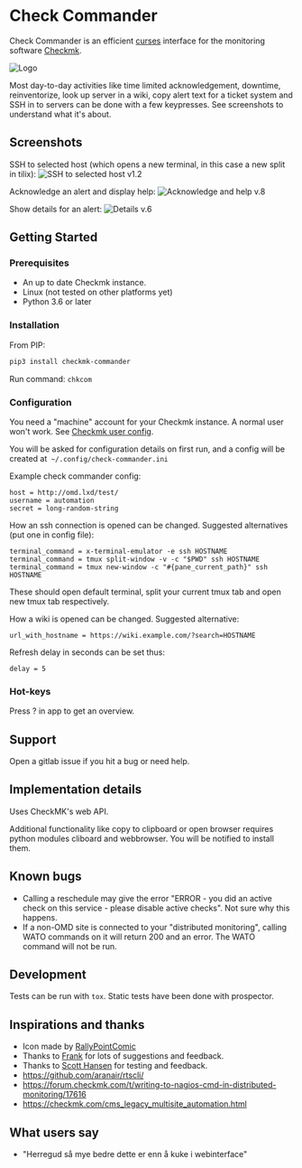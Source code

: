 # Check Commander

Check Commander is an efficient [curses](https://en.wikipedia.org/wiki/Ncurses) interface for the monitoring software [Checkmk](https://checkmk.com/).

![Logo](https://gitlab.com/larsfp/checkmk-commander/-/raw/master/media/logo_256.png)

Most day-to-day activities like time limited acknowledgement, downtime, reinventorize, look up server in a wiki, copy alert text for a ticket system and SSH in to servers can be done with a few keypresses. See screenshots to understand what it's about.

## Screenshots

SSH to selected host (which opens a new terminal, in this case a new split in tilix):
![SSH to selected host v1.2](https://gitlab.com/larsfp/checkmk-commander/-/raw/master/media/open_host_in_terminalv1.2.gif)

Acknowledge an alert and display help:
![Acknowledge and help v.8](https://gitlab.com/larsfp/checkmk-commander/-/raw/master/media/ack0.8.gif)

Show details for an alert:
![Details v.6](https://gitlab.com/larsfp/checkmk-commander/-/raw/master/media/Screenshotv.6.png)

## Getting Started

### Prerequisites

* An up to date Checkmk instance.
* Linux (not tested on other platforms yet)
* Python 3.6 or later

### Installation

From PIP:

```bash
pip3 install checkmk-commander
```

Run command: ```chkcom```

### Configuration

You need a "machine" account for your Checkmk instance. A normal user won't work. See [Checkmk user config](https://checkmk.com/cms_wato_user.html#user_config).

You will be asked for configuration details on first run, and a config will be created at``` ~/.config/check-commander.ini```

Example check commander config:

    host = http://omd.lxd/test/
    username = automation
    secret = long-random-string

How an ssh connection is opened can be changed. Suggested alternatives (put one in config file):

    terminal_command = x-terminal-emulator -e ssh HOSTNAME
    terminal_command = tmux split-window -v -c "$PWD" ssh HOSTNAME
    terminal_command = tmux new-window -c "#{pane_current_path}" ssh HOSTNAME

These should open default terminal, split your current tmux tab and open new tmux tab respectively.

How a wiki is opened can be changed. Suggested alternative:

    url_with_hostname = https://wiki.example.com/?search=HOSTNAME

Refresh delay in seconds can be set thus:

    delay = 5

### Hot-keys

Press ? in app to get an overview.

## Support

Open a gitlab issue if you hit a bug or need help.

## Implementation details

Uses CheckMK's web API.

Additional functionality like copy to clipboard or open browser requires python modules cliboard and webbrowser. You will be notified to install them.

## Known bugs

* Calling a reschedule may give the error "ERROR - you did an active check on this service - please disable active checks". Not sure why this happens.
* If a non-OMD site is connected to your "distributed monitoring", calling WATO commands on it will return 200 and an error. The WATO command will not be run.

## Development

Tests can be run with ```tox```. Static tests have been done with prospector.

## Inspirations and thanks

* Icon made by [RallyPointComic](https://anus.no/)
* Thanks to [Frank](http://www.frank2.net/) for lots of suggestions and feedback.
* Thanks to [Scott Hansen](https://gitlab.com/firecat4153) for testing and feedback.
* <https://github.com/aranair/rtscli/>
* <https://forum.checkmk.com/t/writing-to-nagios-cmd-in-distributed-monitoring/17616>
* <https://checkmk.com/cms_legacy_multisite_automation.html>

## What users say

* "Herregud så mye bedre dette er enn å kuke i webinterface"
